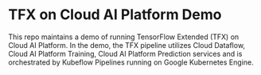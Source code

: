 # TFX on Cloud AI Platform Demo

This repo maintains a demo of running TensorFlow Extended (TFX) on Cloud AI Platform. In the demo, the TFX pipeline utilizes Cloud Dataflow, Cloud AI Platform Training, Cloud AI Platform Prediction services and is orchestrated by Kubeflow Pipelines running on Google Kubernetes Engine.

